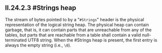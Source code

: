 ## II.24.2.3 #Strings heap

The stream of bytes pointed to by a "`#Strings`" header is the physical representation of the logical string heap. The physical heap can contain garbage, that is, it can contain parts that are unreachable from any of the tables, but parts that are reachable from a table shall contain a valid null-terminated UTF8 string. When the #Strings heap is present, the first entry is always the empty string (i.e., `\0`).
